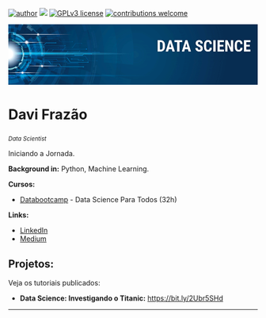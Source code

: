 [![author](https://img.shields.io/badge/author-davifrazao-red)](https://www.linkedin.com/in/davi-frazao-barbosa) [![](https://img.shields.io/badge/python-3.7+-blue.svg)](https://www.python.org/downloads/release/python-365/) [![GPLv3 license](https://img.shields.io/badge/License-GPLv3-blue.svg)](http://perso.crans.org/besson/LICENSE.html) [![contributions welcome](https://img.shields.io/badge/contributions-welcome-brightgreen.svg?style=flat)](https://github.com/davifb/Data-Science/issues)

<p align="center">
  <img src="banner.png" >
</p>

# Davi Frazão
<sub>*Data Scientist*</sub>

Iniciando a Jornada.

**Background in:** Python, Machine Learning.

**Cursos:**
* [Databootcamp](https://databootcamp.com.br/courses/1) - Data Science Para Todos (32h)

**Links:**
* [LinkedIn](https://www.linkedin.com/in/davi-frazao-barbosa)
* [Medium](https://www.medium.com)


## Projetos:
Veja os tutoriais publicados:

* **Data Science: Investigando o Titanic:** https://bit.ly/2Ubr5SHd

---


